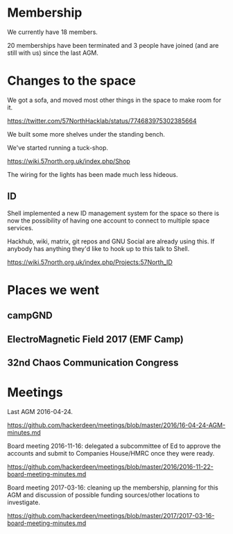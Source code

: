 # Membership #

We currently have 18 members.

20 memberships have been terminated and 3 people have joined (and are still with us) since the last AGM. 

# Changes to the space #

We got a sofa, and moved most other things in the space to make room for it. 

https://twitter.com/57NorthHacklab/status/774683975302385664

We built some more shelves under the standing bench. 

We've started running a tuck-shop. 

https://wiki.57north.org.uk/index.php/Shop

The wiring for the lights has been made much less hideous. 

## ID ##

Shell implemented a new ID management system for the space so there is now the possibility of having one account to connect to multiple space services. 

Hackhub, wiki, matrix, git repos and GNU Social are already using this. If anybody has anything they'd like to hook up to this talk to Shell.

https://wiki.57north.org.uk/index.php/Projects:57North_ID

# Places we went #

## campGND ##

## ElectroMagnetic Field 2017 (EMF Camp) ##

## 32nd Chaos Communication Congress ##

# Meetings #

Last AGM 2016-04-24.

https://github.com/hackerdeen/meetings/blob/master/2016/16-04-24-AGM-minutes.md

Board meeting 2016-11-16: delegated a subcommittee of Ed to approve the accounts and submit to Companies House/HMRC once they were ready.

https://github.com/hackerdeen/meetings/blob/master/2016/2016-11-22-board-meeting-minutes.md

Board meeting 2017-03-16: cleaning up the membership, planning for this AGM and discussion of possible funding sources/other locations to investigate.

https://github.com/hackerdeen/meetings/blob/master/2017/2017-03-16-board-meeting-minutes.md
